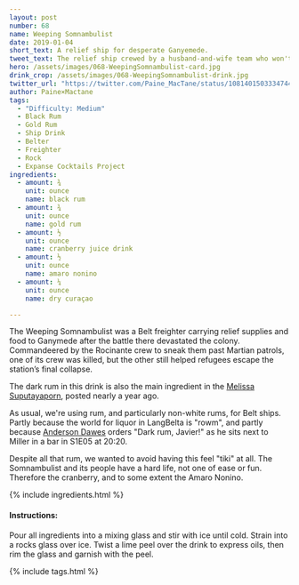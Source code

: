 ```yaml
---
layout: post
number: 68
name: Weeping Somnambulist
date: 2019-01-04
short_text: A relief ship for desperate Ganyemede.
tweet_text: The relief ship crewed by a husband-and-wife team who won't let setbacks or tragedy stop them from helping the people of Ganymede.
hero: /assets/images/068-WeepingSomnambulist-card.jpg
drink_crop: /assets/images/068-WeepingSomnambulist-drink.jpg
twitter_url: "https://twitter.com/Paine_MacTane/status/1081401503334744067"
author: Paine×Mactane
tags:
  - "Difficulty: Medium"
  - Black Rum
  - Gold Rum
  - Ship Drink
  - Belter
  - Freighter
  - Rock
  - Expanse Cocktails Project
ingredients:
  - amount: ¾
    unit: ounce
    name: black rum
  - amount: ¾
    unit: ounce
    name: gold rum
  - amount: ½
    unit: ounce
    name: cranberry juice drink
  - amount: ½
    unit: ounce
    name: amaro nonino
  - amount: ¼
    unit: ounce
    name: dry curaçao

---
```


The Weeping Somnambulist was a Belt freighter carrying relief supplies and food to Ganymede after the battle there devastated the colony. Commandeered by the Rocinante crew to sneak them past Martian patrols, one of its crew was killed, but the other still helped refugees escape the station’s final collapse.

The dark rum in this drink is also the main ingredient in the [Melissa Suputayaporn](/cocktails/2018/01/16/melissa-suputayaporn/), posted nearly a year ago.

As usual, we're using rum, and particularly non-white rums, for Belt ships. Partly because the world for liquor in LangBelta is "rowm", and partly because [Anderson Dawes](/cocktails/2017/10/17/anderson-dawes/) orders "Dark rum, Javier!" as he sits next to Miller in a bar in S1E05 at 20:20.

Despite all that rum, we wanted to avoid having this feel "tiki" at all. The Somnambulist and its people have a hard life, not one of ease or fun. Therefore the cranberry, and to some extent the Amaro Nonino.

{% include ingredients.html %}

#### Instructions:

Pour all ingredients into a mixing glass and stir with ice until cold. Strain into a rocks glass over ice. Twist a lime peel over the drink to express oils, then rim the glass and garnish with the peel.

{% include tags.html %}
